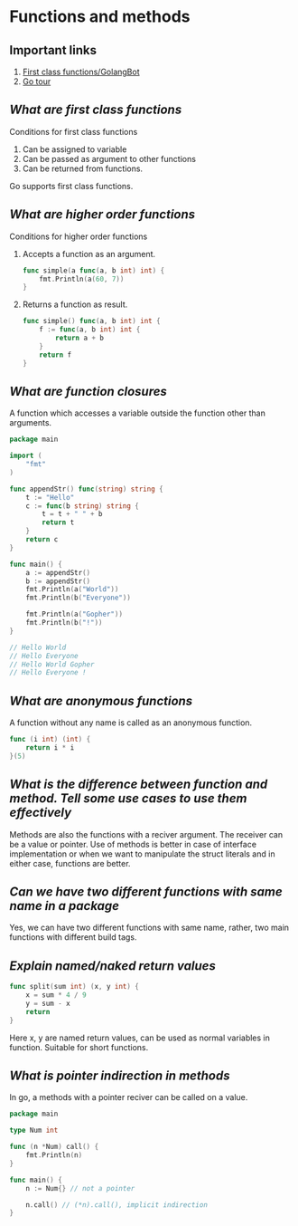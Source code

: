 # **Functions and methods**

## Important links

1. [First class functions/GolangBot](https://golangbot.com/first-class-functions/)
2. [Go tour](https://tour.golang.org/methods/1)

## *What are first class functions*

Conditions for first class functions

1. Can be assigned to variable
2. Can be passed as argument to other functions
3. Can be returned from functions.

Go supports first class functions.

## *What are higher order functions*

Conditions for higher order functions

1. Accepts a function as an argument.

    ```go
    func simple(a func(a, b int) int) {  
        fmt.Println(a(60, 7))
    }
    ```

2. Returns a function as result.

    ```go
    func simple() func(a, b int) int {  
        f := func(a, b int) int {
            return a + b
        }
        return f
    }
    ```

## *What are function closures*

A function which accesses a variable outside the function other than arguments.

```go
package main

import (  
    "fmt"
)

func appendStr() func(string) string {  
    t := "Hello"
    c := func(b string) string {
        t = t + " " + b
        return t
    }
    return c
}

func main() {  
    a := appendStr()
    b := appendStr()
    fmt.Println(a("World"))
    fmt.Println(b("Everyone"))

    fmt.Println(a("Gopher"))
    fmt.Println(b("!"))
}

// Hello World  
// Hello Everyone  
// Hello World Gopher  
// Hello Everyone !
```

## *What are anonymous functions*

A function without any name is called as an anonymous function.

```go
func (i int) (int) {
    return i * i
}(5)
```

## *What is the difference between function and method. Tell some use cases to use them effectively*

Methods are also the functions with a reciver argument. The receiver can be a value or pointer.
Use of methods is better in case of interface implementation or when we want to manipulate the struct literals and in either case, functions are better.

## *Can we have two different functions with same name in a package*

Yes, we can have two different functions with same name, rather, two main functions with different build tags.

## *Explain named/naked return values*

```go
func split(sum int) (x, y int) {
    x = sum * 4 / 9
    y = sum - x
    return
}
```

Here x, y are named return values, can be used as normal variables in function. Suitable for short functions.

## *What is pointer indirection in methods*

In go, a methods with a pointer reciver can be called on a value.

```go
package main

type Num int

func (n *Num) call() {
    fmt.Println(n)
}

func main() {
    n := Num{} // not a pointer

    n.call() // (*n).call(), implicit indirection
}

```

